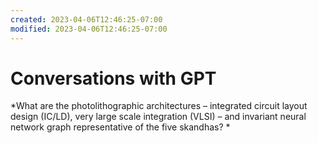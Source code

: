 ```yaml
---
created: 2023-04-06T12:46:25-07:00
modified: 2023-04-06T12:46:25-07:00
---
```


# Conversations with GPT

*What are the photolithographic architectures – integrated circuit layout design (IC/LD), very large scale integration (VLSI) – and invariant neural network graph representative of the five skandhas?
*
